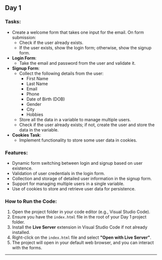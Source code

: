 ## Day 1

### Tasks:


  - Create a welcome form that takes one input for the email. On form submission:
    - Check if the user already exists.
    - If the user exists, show the login form; otherwise, show the signup form.
  - **Login Form**:
    - Take the email and password from the user and validate it.
  - **Signup Form**:
    - Collect the following details from the user:
      - First Name
      - Last Name
      - Email
      - Phone
      - Date of Birth (DOB)
      - Gender
      - City
      - Hobbies
    - Store all the data in a variable to manage multiple users.
    - Check if the user already exists; if not, create the user and store the data in the variable.
  - **Cookies Task**:
    - Implement functionality to store some user data in cookies.

### Features:
- Dynamic form switching between login and signup based on user existence.
- Validation of user credentials in the login form.
- Collection and storage of detailed user information in the signup form.
- Support for managing multiple users in a single variable.
- Use of cookies to store and retrieve user data for persistence.

### How to Run the Code:
1. Open the project folder in your code editor (e.g., Visual Studio Code).
2. Ensure you have the `index.html` file in the root of your Day 1 project folder.
3. Install the **Live Server** extension in Visual Studio Code if not already installed.
4. Right-click on the `index.html` file and select **"Open with Live Server"**.
5. The project will open in your default web browser, and you can interact with the forms.

---